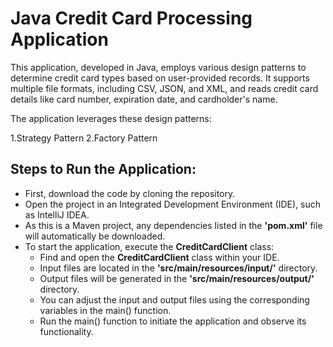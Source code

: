 # Java Credit Card Processing Application

This application, developed in Java, employs various design patterns to determine credit card types based on user-provided records. It supports multiple file formats, including CSV, JSON, and XML, and reads credit card details like card number, expiration date, and cardholder's name.

The application leverages these design patterns:

1.Strategy Pattern
2.Factory Pattern

## Steps to Run the Application:
- First, download the code by cloning the repository.
- Open the project in an Integrated Development Environment (IDE), such as IntelliJ IDEA.
- As this is a Maven project, any dependencies listed in the **'pom.xml'** file will automatically be downloaded.
- To start the application, execute the **CreditCardClient** class:
    * Find and open the **CreditCardClient** class within your IDE.
    * Input files are located in the **'src/main/resources/input/'** directory.
    * Output files will be generated in the **'src/main/resources/output/'** directory.
    * You can adjust the input and output files using the corresponding variables in the main() function.
    * Run the main() function to initiate the application and observe its functionality.
